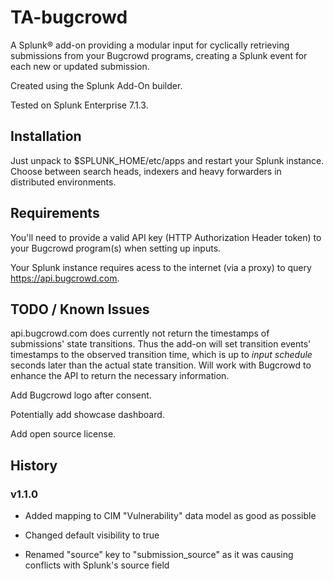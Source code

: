 # TA-bugcrowd

A Splunk® add-on providing a modular input for cyclically retrieving submissions from your Bugcrowd programs, creating a Splunk event for each new or updated submission.

Created using the Splunk Add-On builder.

Tested on Splunk Enterprise 7.1.3.

## Installation

Just unpack to $SPLUNK_HOME/etc/apps and restart your Splunk instance. Choose between search heads, indexers and heavy forwarders in distributed environments.

## Requirements

You'll need to provide a valid API key (HTTP Authorization Header token) to your Bugcrowd program(s) when setting up inputs.

Your Splunk instance requires acess to the internet (via a proxy) to query https://api.bugcrowd.com.

## TODO / Known Issues

api.bugcrowd.com does currently not return the timestamps of submissions' state transitions. Thus the add-on will set transition events' timestamps to the observed transition time, which is up to _input schedule_ seconds later than the actual state transition. Will work with Bugcrowd to enhance the API to return the necessary information.

Add Bugcrowd logo after consent.

Potentially add showcase dashboard.

Add open source license.

## History

### v1.1.0

- Added mapping to CIM "Vulnerability" data model as good as possible

- Changed default visibility to true

- Renamed "source" key to "submission_source" as it was causing conflicts with Splunk's source field

